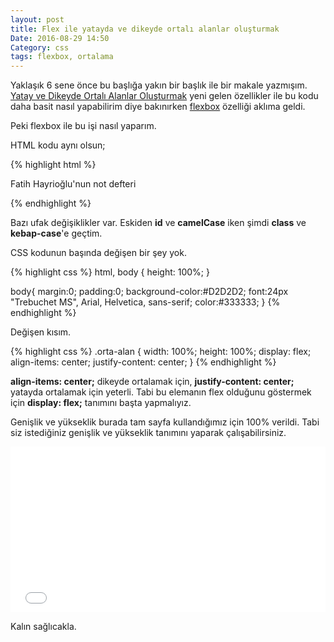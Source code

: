 ```yaml
---
layout: post
title: Flex ile yatayda ve dikeyde ortalı alanlar oluşturmak
Date: 2016-08-29 14:50
Category: css
tags: flexbox, ortalama
---
```


Yaklaşık 6 sene önce bu başlığa yakın bir başlık ile bir makale yazmışım. [Yatay ve Dikeyde Ortalı Alanlar Oluşturmak](https://fatihhayrioglu.com/yatay-ve-dikeyde-ortali-alanlar-olusturmak/) yeni gelen özellikler ile bu kodu daha basit nasıl yapabilirim diye bakınırken [flexbox](https://fatihhayrioglu.com/yenilenmis-flex-modulu/) özelliği aklıma geldi. 

Peki flexbox ile bu işi nasıl yaparım.

HTML kodu aynı olsun;

{% highlight html %}
<div class="orta-alan">
  <p>Fatih Hayrioğlu'nun not defteri</p>
</div>
{% endhighlight %}

Bazı ufak değişiklikler var. Eskiden **id** ve **camelCase** iken şimdi **class** ve **kebap-case**'e geçtim.

CSS kodunun başında değişen bir şey yok.

{% highlight css %}
html, body {
  height: 100%;
}

body{
  margin:0;
  padding:0;
  background-color:#D2D2D2;
  font:24px "Trebuchet MS", Arial, Helvetica, sans-serif;
  color:#333333;
}
{% endhighlight %}

Değişen kısım.

{% highlight css %}
.orta-alan {
  width: 100%;
  height: 100%;
  display: flex;
  align-items: center;
  justify-content: center;
}
{% endhighlight %}

**align-items: center;** dikeyde ortalamak için, **justify-content: center;** yatayda ortalamak için yeterli. Tabi bu elemanın flex olduğunu göstermek için **display: flex;** tanımını başta yapmalıyız.

Genişlik ve yükseklik burada tam sayfa kullandığımız için 100% verildi. Tabi siz istediğiniz genişlik ve yükseklik tanımını yaparak çalışabilirsiniz. 

<iframe height='265' scrolling='no' src='//codepen.io/fatihhayri/embed/KrOJgO/?height=265&theme-id=light&default-tab=css,result&embed-version=2' frameborder='no' allowtransparency='true' allowfullscreen='true' style='width: 100%;'>See the Pen <a href='http://codepen.io/fatihhayri/pen/KrOJgO/'>flex ile yatay-dikey ortalı alanlar</a> by Fatih  (<a href='http://codepen.io/fatihhayri'>@fatihhayri</a>) on <a href='http://codepen.io'>CodePen</a>.
</iframe>

Kalın sağlıcakla.